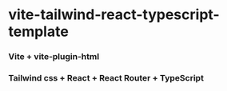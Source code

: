 # vite-tailwind-react-typescript-template

### Vite + vite-plugin-html

### Tailwind css + React + React Router + TypeScript